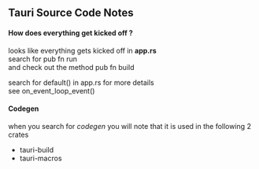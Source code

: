 
## Tauri Source Code Notes

#### How does everything get kicked off ?

looks like everything gets kicked off in **app.rs**  
search for pub fn run  
and check out the method pub fn build

search for default() in app.rs for more details   
see on_event_loop_event()   


#### Codegen

when you search for *codegen* you will note that it is used in the following 2 crates

* tauri-build
* tauri-macros
